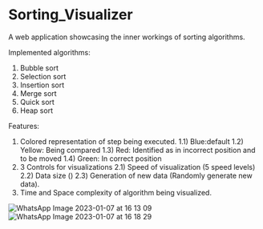 # Sorting_Visualizer

A web application showcasing the inner workings of sorting algorithms.

Implemented algorithms:
1) Bubble sort
2) Selection sort
3) Insertion sort
4) Merge sort
5) Quick sort
6) Heap sort

Features:
1) Colored representation of step being executed.
  1.1) Blue:default
  1.2) Yellow: Being compared
  1.3) Red: Identified as in incorrect position and to be moved
  1.4) Green: In correct position
2) 3 Controls for visualizations
  2.1) Speed of visualization (5 speed levels)
  2.2) Data size ()
  2.3) Generation of new data (Randomly generate new data).
4) Time and Space complexity of algorithm being visualized.



![WhatsApp Image 2023-01-07 at 16 13 09](https://user-images.githubusercontent.com/96837343/211146905-0968960a-2b9e-4ea6-b1ce-3a316a621aec.jpeg)
![WhatsApp Image 2023-01-07 at 16 18 29](https://user-images.githubusercontent.com/96837343/211146912-900b554f-6d2b-4b1c-aea8-c34916400a65.jpeg)
